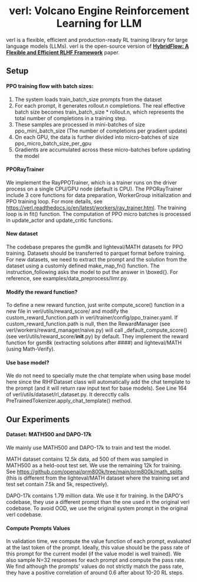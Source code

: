 <h1 style="text-align: center;">verl: Volcano Engine Reinforcement Learning for LLM</h1>

verl is a flexible, efficient and production-ready RL training library for large language models (LLMs).
verl is the open-source version of **[HybridFlow: A Flexible and Efficient RLHF Framework](https://arxiv.org/abs/2409.19256v2)** paper.

## Setup
#### PPO training flow with batch sizes:
1. The system loads train_batch_size prompts from the dataset
2. For each prompt, it generates rollout.n completions. The real effective batch size becomes train_batch_size * rollout.n, which represents the total number of completions in a training step.
3. These samples are processed in mini-batches of size ppo_mini_batch_size (The number of completions per gradient update)
4. On each GPU, the data is further divided into micro-batches of size ppo_micro_batch_size_per_gpu
5. Gradients are accumulated across these micro-batches before updating the model

#### PPORayTrainer
We implement the RayPPOTrainer, which is a trainer runs on the driver process on a single CPU/GPU node (default is CPU).
The PPORayTrainer include 3 core functions for data preparation, WorkerGroup initialization and PPO training loop.
For more details, see https://verl.readthedocs.io/en/latest/workers/ray_trainer.html.
The training loop is in fit() function.
The computation of PPO micro batches is processed in update_actor and update_critic functions.

#### New dataset
The codebase prepares the gsm8k and lighteval/MATH datasets for PPO training. Datasets should be transferred to parquet format before training. For new datasets, we need to extract the prompt and the solution from the dataset using a customly defined make_map_fn() function. The instruction_following asks the model to put the answer in  \boxed{}. For reference, see examples/data_preprocess/limr.py. 

#### Modify the reward function?
To define a new reward function, just write compute_score() function in a new file in verl/utils/reward_score/ and modify the custom_reward_function.path in verl/trainer/config/ppo_trainer.yaml. If custom_reward_function.path is null, then the RewardManager (see verl/workers/reward_manager/naive.py) will call _default_compute_score() (see verl/utils/reward_score/__init__.py) by default. They implement the reward function for gsm8k (extracting solutions after ####) and lighteval/MATH (using Math-Verify). 

#### Use base model?
We do not need to specially mute the chat template when using base model here since the RlHFDataset class will automatically add the chat template to the prompt (and it will return raw input text for base models). See Line 164 of verl/utils/dataset/rl_dataset.py. It derecctly calls PreTrainedTokenizer.apply_chat_template() method.

## Our Experiments

#### Dataset: MATH500 and DAPO-17k
We mainly use MATH500 and DAPO-17k to train and test the model.

MATH dataset contains 12.5k data, ad 500 of them was sampled in MATH500 as a held-oout test set. We use the remaining 12k for training. See https://github.com/openai/prm800k/tree/main/prm800k/math_splits (this is different from the lighteval/MATH dataset where the training set and test set contain 7.5k and 5k, respectively).

DAPO-17k contains 1.79 million data. We use it for training. In the DAPO's codebase, they use a different prompt than the one used in the original verl codebase. To avoid OOD, we use the original system prompt in the original verl codebase.

#### Compute Prompts Values
In validation time, we compute the value function of each prompt, evaluated at the last token of the prompt. Ideally, this value should be the pass rate of this prompt for the current model (if the value model is well trained). We also sample N=32 responses for each prompt and compute the pass rate.  We find although the prompts' values do not strictly match the pass rate, they have a positive correlation of around 0.6 after about 10-20 RL steps. 